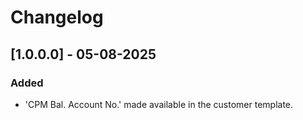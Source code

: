# Changelog

## [1.0.0.0] - 05-08-2025
### Added
- 'CPM Bal. Account No.' made available in the customer template.